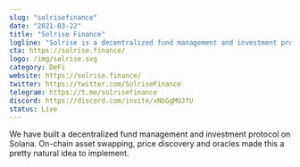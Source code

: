 ```yaml
---
slug: "solrisefinance"
date: "2021-03-22"
title: "Solrise Finance"
logline: "Solrise is a decentralized fund management and investment protocol on Solana."
cta: https://solrise.finance/
logo: /img/solrise.svg
category: DeFi
website: https://solrise.finance/
twitter: https://twitter.com/SolriseFinance
telegram: https://t.me/solrisefinance
discord: https://discord.com/invite/xNbGgMUJfU
status: Live
---
```


We have built a decentralized fund management and investment protocol on Solana. On-chain asset swapping, price discovery and oracles made this a pretty natural idea to implement.
